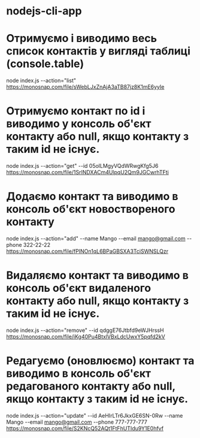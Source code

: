 # nodejs-cli-app

# Отримуємо і виводимо весь список контактів у вигляді таблиці (console.table)
node index.js --action="list"
https://monosnap.com/file/sWebLJxZnAjA3aTB87jz8K1mE6yyIe

# Отримуємо контакт по id і виводимо у консоль об'єкт контакту або null, якщо контакту з таким id не існує.
node index.js --action="get" --id 05olLMgyVQdWRwgKfg5J6
https://monosnap.com/file/1SrINDXACm4UlpqU2Qm9JGCwrhTFti

# Додаємо контакт та виводимо в консоль об'єкт новоствореного контакту
node index.js --action="add" --name Mango --email mango@gmail.com --phone 322-22-22
https://monosnap.com/file/fPINOn1qL6BPaGBSXA3TciSWNSLQzr

# Видаляємо контакт та виводимо в консоль об'єкт видаленого контакту або null, якщо контакту з таким id не існує.
node index.js --action="remove" --id qdggE76Jtbfd9eWJHrssH
https://monosnap.com/file/iKg40Pu4BtxlVBxLdcUwxY5pqfd2kV

# Редагуємо (оновлюємо) контакт та виводимо в консоль об'єкт редагованого контакту або null, якщо контакту з таким id не існує.
 node index.js --action="update" --id AeHIrLTr6JkxGE6SN-0Rw --name Mango --email mango@gmail.com --phone 777-777-777
https://monosnap.com/file/S2KNcQ52AQt1FtFhUTIdu9Y1E0hfvf